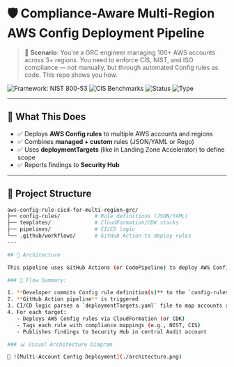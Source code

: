 # 🛡️ Compliance-Aware Multi-Region AWS Config Deployment Pipeline

> 🎯 **Scenario**: You're a GRC engineer managing 100+ AWS accounts across 3+ regions. You need to enforce CIS, NIST, and ISO compliance — not manually, but through automated Config rules as code. This repo shows you how.

![Framework: NIST 800-53](https://img.shields.io/badge/NIST-800--53-blue)
![CIS Benchmarks](https://img.shields.io/badge/CIS-v8-green)
![Status](https://img.shields.io/badge/Deployment-MultiRegion-orange)
![Type](https://img.shields.io/badge/GRC--Engineering-Project-critical)

---

## 🔧 What This Does

- ✅ Deploys **AWS Config rules** to multiple AWS accounts and regions
- ✅ Combines **managed + custom** rules (JSON/YAML or Rego)
- ✅ Uses **deploymentTargets** (like in Landing Zone Accelerator) to define scope
- ✅ Reports findings to **Security Hub**

---

## 📁 Project Structure

```bash
aws-config-rule-cicd-for-multi-region-grc/
├── config-rules/           # Rule definitions (JSON/YAML)
├── templates/              # CloudFormation/CDK stacks
├── pipelines/              # CI/CD logic
└── .github/workflows/      # GitHub Action to deploy rules
---

## 🧭 Architecture

This pipeline uses GitHub Actions (or CodePipeline) to deploy AWS Config rules across multiple accounts and regions using Infrastructure-as-Code. It supports both AWS-managed rules and custom ones defined in JSON, YAML, or Rego.

### 🔄 Flow Summary:

1. **Developer commits Config rule definition(s)** to the `config-rules/` folder
2. **GitHub Action pipeline** is triggered
3. CI/CD logic parses a `deploymentTargets.yaml` file to map accounts and regions
4. For each target:
   - Deploys AWS Config rules via CloudFormation (or CDK)
   - Tags each rule with compliance mappings (e.g., NIST, CIS)
   - Publishes findings to Security Hub in central Audit account

### 📊 Visual Architecture Diagram

📌 ![Multi-Account Config Deployment](./architecture.png)

